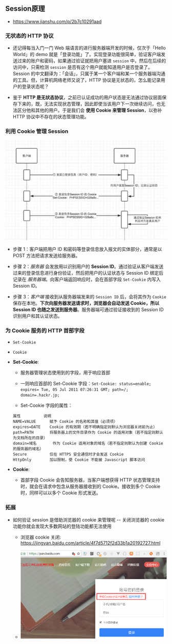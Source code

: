 ## Session原理
* https://www.jianshu.com/p/2b7c10291aad


### 无状态的 HTTP 协议
* 还记得每当入门一门 Web 端语言的进行服务器端开发的时候，仅次于「Hello World」的 demo 就是「登录功能」了。实现登录功能很简单，验证客户端发送过来的账户和密码，如果通过验证就把用户塞进 `session` 中，然后在后续的访问中，只需检测 `session` 是否有这个用户就能知道用户是否登录了。Session 的中文翻译为：「会话」，只属于某一个客户端和某一个服务器端沟通的工具。但，计算机网络老师又说了，HTTP 协议是无状态的，怎么能记录用户的登录状态呢？

* 鉴于 __HTTP 是无状态协议__，之前已认证成功的用户状态是无法通过协议层面保存下来的，既，无法实现状态管理，因此即使当该用户下一次继续访问，也无法区分他和其他的用户。于是我们会 __使用 Cookie 来管理 Session__，以弥补 HTTP 协议中不存在的状态管理功能。


### 利用 Cookie 管理 Session
![Session管理及Cookie状态管理](./images/Session管理及Cookie状态管理.jpg)

* 步骤 1：客户端把用户 ID 和密码等登录信息放入报文的实体部分，通常是以 POST 方法把请求发送给服务器。

* 步骤 2：_服务器_ 会发放用以识别用户的 __Session ID__。通过验证从客户端发送过来的登录信息进行身份验证，然后把用户的认证状态与 Session ID 绑定后记录在 _服务器端_。向客户端返回响应时，会在首部字段 `Set-Cookie` 内写入 Session ID。

* 步骤 3：_客户端_ 接收到从服务器端发来的 `Session ID` 后，会将其作为 `Cookie` 保存在本地。__下次向服务器发送请求时，浏览器会自动发送 Cookie，所以 Session ID 也随之发送到服务器__。服务器端可通过验证接收到的 Session ID 识别用户和其认证状态。


### 为 Cookie 服务的 HTTP 首部字段
* `Set-Cookie`
* `Cookie`

* __Set-Cookie__:
    * 服务器管理状态使用到的字段，用于响应首部
    * 一则响应首部的 Set-Cookie 字段：`Set-Cookie: status=enable; expires= Tue, 05 Jul 2011 07:26:31 GMT; path=/; domain=.hackr.jp;`

    * Set-Cookie 字段的属性：
    ```
    属性	        说明
    NAME=VALUE	    赋予 Cookie 的名称和其值（必须项）
    expires=DATE	Cookie 的有效期（若不明确指定则默认为浏览器关闭前为止）
    path=PATH	    将服务器上的文件目录作为 Cookie 的适用对象（若不指定则默认为文档所在的目录）
    domain=域名	    作为 Cookie 适用对象的域名（若不指定则默认为创建 Cookie 的服务器的域名）
    Secure	        仅在 HTTPS 安全通信时才会发送 Cookie
    HttpOnly	    加以限制，使 Cookie 不能被 Javascript 脚本访问
    ```

* __Cookie__:
    * 首部字段 Cookie 会告知服务器，当客户端想获得 HTTP 状态管理支持时，就会在请求中包含从服务器接收到的 Cookie。接收到多个 Cookie 时，同样可以以多个 Cookie 形式发送。


### 拓展
* 如何验证 session 是借助浏览器的 cookie 来管理呢 -- 关闭浏览器的 cookie 功能你就会发现大多数网站的登陆功能都无法使用
    * 浏览器 cookie 关闭: https://jingyan.baidu.com/article/4f7d5712f2d33b1a20192727.html

    * ![浏览器关闭cookie后百度网盘登陆提示.png](./images/浏览器关闭cookie后百度网盘登陆提示.png)
